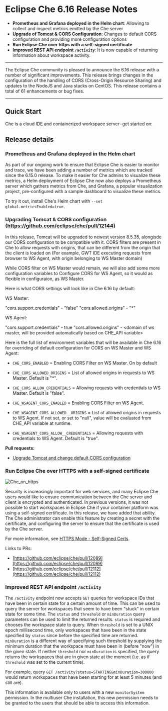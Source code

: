 # Eclipse Che 6.16 Release Notes

* **Prometheus and Grafana deployed in the Helm chart**: Allowing to collect and inspect metrics emitted by the Che server
* **Upgrade of Tomcat & CORS Configuration**: Changes to default CORS configuration and providing more configuration options
* **Run Eclipse Che over https with a self-signed certificate**
* **Improved REST API endpoint `/activity`**: It is now capable of returning information about
workspace activity.

---

The Eclipse Che community is pleased to announce the 6.16 release with a number of significant improvements. This release brings changes in the configuration of the handling of CORS (Cross-Origin Resource Sharing) and updates to the NodeJS and Java stacks on CentOS. This release contains a total of 61 enhancements or bug fixes.

---

## Quick Start

Che is a cloud IDE and containerized workspace server - get started on:

## Release details

### Prometheus and Grafana deployed in the Helm chart
As part of our ongoing work to ensure that Eclipse Che is easier to monitor and trace, we have been
adding a number of metrics which are tracked since the 6.15.0 release. To make it easier for Che 
admins to visualize these metrics, a Helm deployment of Eclipse Che now also deploys a Prometheus 
server which gathers metrics from Che, and Grafana, a popular visualization project, pre-configured 
with a sample dashboard to visualize these metrics.

To try it out, install Che's Helm chart with `--set global.metricsEnabled=true`. 

### Upgrading Tomcat & CORS configuration (https://github.com/eclipse/che/pull/12144)

In this release, Tomcat  will be upgraded to newest version 8.5.35, alongisde our CORS configuration to be compatible with it.
CORS filters are present in Che to allow requests with origins, that can be different from the origin that the client is loaded on (For example, GWT IDE executing requests from browser to WS Agent, with origin belonging to WS Master domain)

While CORS filter on WS Master would remain, we will also add some more configuration variables to Configure CORS for WS Agent, so it would as flexible in configuraion, as WS Master.

Here is what CORS settings will look like in Che 6.16 by default:

WS Master:

"cors.support.credentials" - "false"
"cors.allowed.origins" - "*"

WS Agent:

"cors.support.credentials" - true
"cors.allowed.origins" - <domain of ws master, will be provided automatically based on CHE_API variable>

Here is the full list of environment variables that will be available in Che 6.16 for overriding of default configuration for CORS on WS Master and WS Agent: 

* `CHE_CORS_ENABLED` = Enabling CORS Filter on WS Master. On by default
* `CHE_CORS_ALLOWED_ORIGINS` = List of allowed origins in requests to WS Master. Default is "*".
* `CHE_CORS_ALLOW_CREDENTIALS` = Allowing requests with credentials to WS Master. Default is "false".

* `CHE_WSAGENT_CORS_ENABLED` = Enabling CORS Filter on WS Agent. 
* `CHE_WSAGENT_CORS_ALLOWED__ORIGINS` = List of allowed origins in requests to WS Agent. If not set, or set to "null", value will be evaluated from CHE_API variable at runtime.
* `CHE_WSAGENT_CORS_ALLOW__CREDENTIALS` = Allowing requests with credentials to WS Agent. Default is "true".

**Pull requests:**
* [Upgrade Tomcat and change default CORS configuration](https://github.com/eclipse/che/pull/12144)

### Run Eclipse Che over HTTPS with a self-signed certificate

![Che_on_https](https://www.eclipse.org/che/docs/images/workspaces/chrome_cert.png)

Security is increasingly important for web services, and many Eclipse Che users would like to ensure communication between the Che server and client is encrypted and authenticated. In previous versions, it was not possible to start workspaces in Eclipse Che if your container platform was using a self-signed certificate. In this release, we have added that ability. The Che administrator can enable this feature by creating a secret with the certificate, and configuring the server to ensure that the certificate is used by the Che server.

For more information, see [HTTPS Mode - Self-Signed Certs](https://www.eclipse.org/che/docs/che-6/openshift-config.html#https-mode---self-signed-certs).

Links to PRs:
* [https://github.com/eclipse/che/pull/12089](https://github.com/eclipse/che/pull/12089)
* [https://github.com/eclipse/che/pull/12112](https://github.com/eclipse/che/pull/12112)


### Improved REST API endpoint `/activity`

The `/activity` endpoint now accepts `GET` queries for workspace IDs that have been in certain state
for a certain amount of time. This can be used to query the server for workspaces that seem to have
been "stuck" in certain state for some time. The `status` and `threshold` or `minDuration`
query parameters can be used to limit the returned results. `status` is required and chooses the
workspace state to query. When `threshold` is set to a UNIX epoch millisecond time, only workspaces
that have been in the state specified by `status` since before the specified time are returned.
`minDuration` is a different way of specifying such threshold by supplying the minimum duration
that the workspace must have been in (before "now") in the given state. If neither `threshold`
nor `minDuration` is specified, the query returns the workspaces that are in given state at the
moment (i.e. as if `threshold` was set to the current time). 

For example, query `GET /activity?status=STARTING&minDuration=300000` would return workspaces
that have been starting for at least 5 minutes (and still are).

This information is available only to users with a new `monitorSystem` permission. In the multiuser
Che installation, this new permission needs to be granted to the users that should be able to access
this information.

